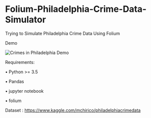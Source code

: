 # Folium-Philadelphia-Crime-Data-Simulator
Trying to Simulate Philadelphia Crime Data Using Folium

Demo

![Crimes in Philadelphia Demo](images/Demo.gif)


Requirements:

•	Python >= 3.5

•	Pandas

•	jupyter notebook

•	folium


Dataset : https://www.kaggle.com/mchirico/philadelphiacrimedata

